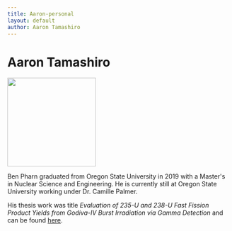 ```yaml
---
title: Aaron-personal
layout: default
author: Aaron Tamashiro
---
```

Aaron Tamashiro
================================

<img src="{{ site.url }}users/tamashia/images/ME.jpg" width="200">

Ben Pharn graduated from Oregon State University in 2019 with a Master's in Nuclear Science and Engineering.
He is currently still at Oregon State University working under Dr. Camille Palmer.

His thesis work was title *Evaluation of 235-U and 238-U Fast Fission Product Yields from Godiva-IV Burst Irradiation via Gamma Detection* and can be found [here](https://ir.library.oregonstate.edu/concern/graduate_thesis_or_dissertations/sb397f11f).